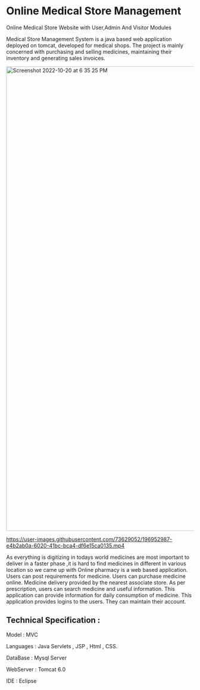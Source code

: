 # Online Medical Store Management

Online Medical Store Website with User,Admin And Visitor Modules

Medical Store Management System is a java based web application deployed on tomcat, developed for medical shops. The project is mainly concerned with purchasing and selling medicines, maintaining their inventory and generating sales invoices.


<img width="1246" alt="Screenshot 2022-10-20 at 6 35 25 PM" src="https://user-images.githubusercontent.com/73629052/196956746-a4023985-0801-44ff-9e5f-cba736ee2427.png">




https://user-images.githubusercontent.com/73629052/196952987-e4b2ab0a-6020-41bc-bca4-df6e15ca0135.mp4




As everything is digitizing in todays world medicines are most important to deliver in a faster phase ,it is hard to find medicines in different in various location so we came up with Online pharmacy is a web based application. Users can post requirements for medicine. Users can purchase medicine online. Medicine delivery provided by the nearest associate store. As per prescription, users can search medicine and useful information. This application can provide information for daily consumption of medicine. This application provides logins to the users. They can maintain their account.

## Technical Specification :

  Model    :  MVC

  Languages : Java Servlets , JSP , Html , CSS.
  
  DataBase : Mysql Server
  
  WebServer : Tomcat 6.0
  
  IDE : Eclipse
  

  
  
  

  
  

